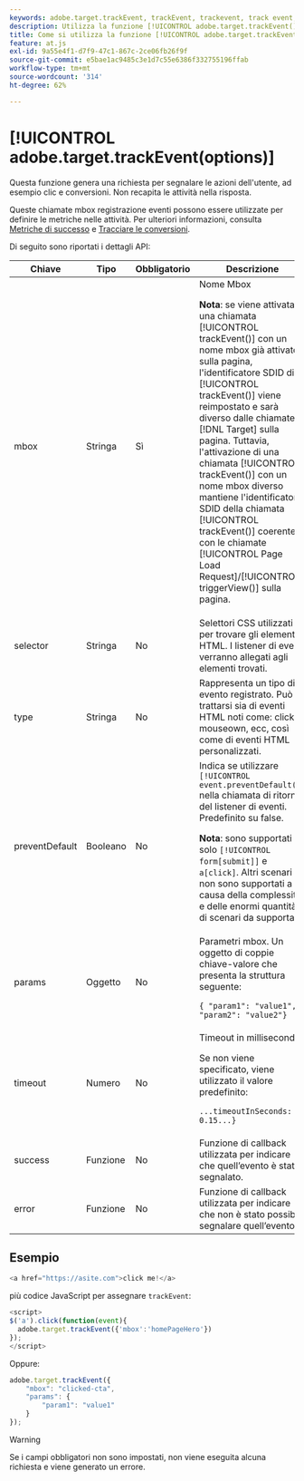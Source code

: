 ```yaml
---
keywords: adobe.target.trackEvent, trackEvent, trackevent, track event, at.js, funzioni, funzione, preventDefault, preventdefault, prevent default, adobe.target.trackEvent
description: Utilizza la funzione [!UICONTROL adobe.target.trackEvent()] per la libreria JavaScript di  [!DNL Adobe Target] at.js per attivare una richiesta per segnalare le azioni dell'utente, ad esempio clic e conversioni sul sito.
title: Come si utilizza la funzione [!UICONTROL adobe.target.trackEvent()]?
feature: at.js
exl-id: 9a55e4f1-d7f9-47c1-867c-2ce06fb26f9f
source-git-commit: e5bae1ac9485c3e1d7c55e6386f332755196ffab
workflow-type: tm+mt
source-wordcount: '314'
ht-degree: 62%

---
```


# [!UICONTROL adobe.target.trackEvent(options)]

Questa funzione genera una richiesta per segnalare le azioni dell&#39;utente, ad esempio clic e conversioni. Non recapita le attività nella risposta.

Queste chiamate mbox registrazione eventi possono essere utilizzate per definire le metriche nelle attività. Per ulteriori informazioni, consulta [Metriche di successo](https://experienceleague.adobe.com/docs/target/using/activities/success-metrics/success-metrics.html?lang=it) e [Tracciare le conversioni](../how-to-deployatjs/implement-target-without-a-tag-manager.md#track-conversions).

Di seguito sono riportati i dettagli API:

| Chiave | Tipo | Obbligatorio | Descrizione |
|--- |--- |--- |--- |
| mbox | Stringa | Sì | Nome Mbox<P>**Nota**: se viene attivata una chiamata [!UICONTROL trackEvent()] con un nome mbox già attivato sulla pagina, l&#39;identificatore SDID di [!UICONTROL trackEvent()] viene reimpostato e sarà diverso dalle chiamate di [!DNL Target] sulla pagina. Tuttavia, l&#39;attivazione di una chiamata [!UICONTROL trackEvent()] con un nome mbox diverso mantiene l&#39;identificatore SDID della chiamata [!UICONTROL trackEvent()] coerente con le chiamate [!UICONTROL Page Load Request]/[!UICONTROL triggerView()] sulla pagina. |
| selector | Stringa | No | Selettori CSS utilizzati per trovare gli elementi HTML. I listener di eventi verranno allegati agli elementi trovati. |
| type | Stringa | No | Rappresenta un tipo di evento registrato. Può trattarsi sia di eventi HTML noti come: click, mouseown, ecc, così come di eventi HTML personalizzati. |
| preventDefault | Booleano | No | Indica se utilizzare `[!UICONTROL event.preventDefault()]` nella chiamata di ritorno del listener di eventi. Predefinito su false.<P>**Nota**: sono supportati solo `[!UICONTROL form[submit]]` e `a[click]`. Altri scenari non sono supportati a causa della complessità e delle enormi quantità di scenari da supportare. |
| params | Oggetto | No | Parametri mbox. Un oggetto di coppie chiave-valore che presenta la struttura seguente:<P>`{ "param1": "value1", "param2": "value2"}` |
| timeout | Numero | No | Timeout in millisecondi.<P>Se non viene specificato, viene utilizzato il valore predefinito:<P>`...timeoutInSeconds: 0.15...}` |
| success | Funzione | No | Funzione di callback utilizzata per indicare che quell’evento è stato segnalato. |
| error | Funzione | No | Funzione di callback utilizzata per indicare che non è stato possibile segnalare quell’evento. |

## Esempio

```javascript {line-numbers="true"}
<a href="https://asite.com">click me!</a> 
```

più codice JavaScript per assegnare `trackEvent`:

```javascript {line-numbers="true"}
<script> 
$('a').click(function(event){ 
  adobe.target.trackEvent({'mbox':'homePageHero'}) 
}); 
</script> 
```

Oppure:

```javascript {line-numbers="true"}
adobe.target.trackEvent({ 
    "mbox": "clicked-cta", 
    "params": { 
        "param1": "value1" 
    } 
});
```

>[!WARNING]
>
>Se i campi obbligatori non sono impostati, non viene eseguita alcuna richiesta e viene generato un errore.
